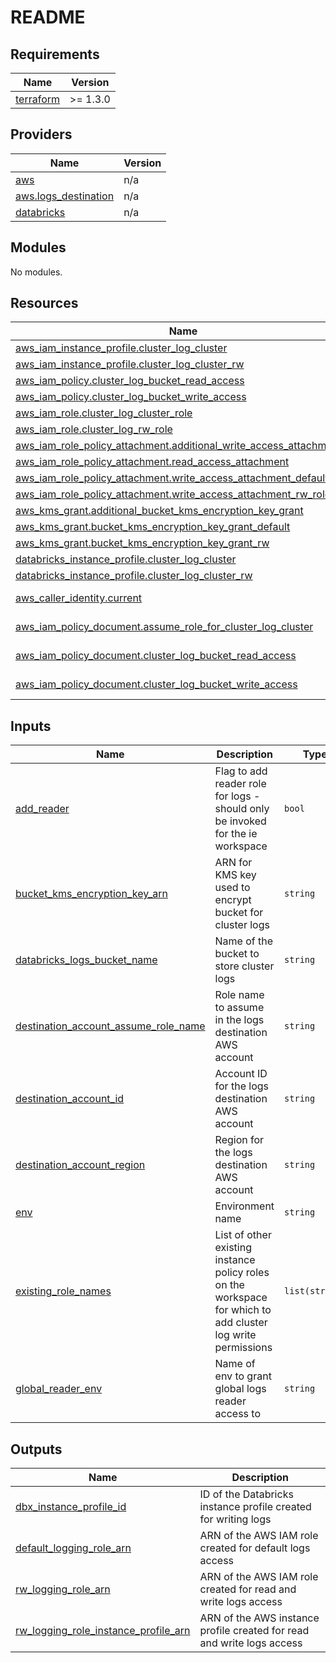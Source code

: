 # README
<!-- START -->
## Requirements

| Name | Version |
|------|---------|
| <a name="requirement_terraform"></a> [terraform](#requirement\_terraform) | >= 1.3.0 |

## Providers

| Name | Version |
|------|---------|
| <a name="provider_aws"></a> [aws](#provider\_aws) | n/a |
| <a name="provider_aws.logs_destination"></a> [aws.logs\_destination](#provider\_aws.logs\_destination) | n/a |
| <a name="provider_databricks"></a> [databricks](#provider\_databricks) | n/a |

## Modules

No modules.

## Resources

| Name | Type |
|------|------|
| [aws_iam_instance_profile.cluster_log_cluster](https://registry.terraform.io/providers/hashicorp/aws/latest/docs/resources/iam_instance_profile) | resource |
| [aws_iam_instance_profile.cluster_log_cluster_rw](https://registry.terraform.io/providers/hashicorp/aws/latest/docs/resources/iam_instance_profile) | resource |
| [aws_iam_policy.cluster_log_bucket_read_access](https://registry.terraform.io/providers/hashicorp/aws/latest/docs/resources/iam_policy) | resource |
| [aws_iam_policy.cluster_log_bucket_write_access](https://registry.terraform.io/providers/hashicorp/aws/latest/docs/resources/iam_policy) | resource |
| [aws_iam_role.cluster_log_cluster_role](https://registry.terraform.io/providers/hashicorp/aws/latest/docs/resources/iam_role) | resource |
| [aws_iam_role.cluster_log_rw_role](https://registry.terraform.io/providers/hashicorp/aws/latest/docs/resources/iam_role) | resource |
| [aws_iam_role_policy_attachment.additional_write_access_attachment](https://registry.terraform.io/providers/hashicorp/aws/latest/docs/resources/iam_role_policy_attachment) | resource |
| [aws_iam_role_policy_attachment.read_access_attachment](https://registry.terraform.io/providers/hashicorp/aws/latest/docs/resources/iam_role_policy_attachment) | resource |
| [aws_iam_role_policy_attachment.write_access_attachment_default_role](https://registry.terraform.io/providers/hashicorp/aws/latest/docs/resources/iam_role_policy_attachment) | resource |
| [aws_iam_role_policy_attachment.write_access_attachment_rw_role](https://registry.terraform.io/providers/hashicorp/aws/latest/docs/resources/iam_role_policy_attachment) | resource |
| [aws_kms_grant.additional_bucket_kms_encryption_key_grant](https://registry.terraform.io/providers/hashicorp/aws/latest/docs/resources/kms_grant) | resource |
| [aws_kms_grant.bucket_kms_encryption_key_grant_default](https://registry.terraform.io/providers/hashicorp/aws/latest/docs/resources/kms_grant) | resource |
| [aws_kms_grant.bucket_kms_encryption_key_grant_rw](https://registry.terraform.io/providers/hashicorp/aws/latest/docs/resources/kms_grant) | resource |
| [databricks_instance_profile.cluster_log_cluster](https://registry.terraform.io/providers/databricks/databricks/latest/docs/resources/instance_profile) | resource |
| [databricks_instance_profile.cluster_log_cluster_rw](https://registry.terraform.io/providers/databricks/databricks/latest/docs/resources/instance_profile) | resource |
| [aws_caller_identity.current](https://registry.terraform.io/providers/hashicorp/aws/latest/docs/data-sources/caller_identity) | data source |
| [aws_iam_policy_document.assume_role_for_cluster_log_cluster](https://registry.terraform.io/providers/hashicorp/aws/latest/docs/data-sources/iam_policy_document) | data source |
| [aws_iam_policy_document.cluster_log_bucket_read_access](https://registry.terraform.io/providers/hashicorp/aws/latest/docs/data-sources/iam_policy_document) | data source |
| [aws_iam_policy_document.cluster_log_bucket_write_access](https://registry.terraform.io/providers/hashicorp/aws/latest/docs/data-sources/iam_policy_document) | data source |

## Inputs

| Name | Description | Type | Default | Required |
|------|-------------|------|---------|:--------:|
| <a name="input_add_reader"></a> [add\_reader](#input\_add\_reader) | Flag to add reader role for logs - should only be invoked for the ie workspace | `bool` | `false` | no |
| <a name="input_bucket_kms_encryption_key_arn"></a> [bucket\_kms\_encryption\_key\_arn](#input\_bucket\_kms\_encryption\_key\_arn) | ARN for KMS key used to encrypt bucket for cluster logs | `string` | n/a | yes |
| <a name="input_databricks_logs_bucket_name"></a> [databricks\_logs\_bucket\_name](#input\_databricks\_logs\_bucket\_name) | Name of the bucket to store cluster logs | `string` | n/a | yes |
| <a name="input_destination_account_assume_role_name"></a> [destination\_account\_assume\_role\_name](#input\_destination\_account\_assume\_role\_name) | Role name to assume in the logs destination AWS account | `string` | n/a | yes |
| <a name="input_destination_account_id"></a> [destination\_account\_id](#input\_destination\_account\_id) | Account ID for the logs destination AWS account | `string` | n/a | yes |
| <a name="input_destination_account_region"></a> [destination\_account\_region](#input\_destination\_account\_region) | Region for the logs destination AWS account | `string` | n/a | yes |
| <a name="input_env"></a> [env](#input\_env) | Environment name | `string` | n/a | yes |
| <a name="input_existing_role_names"></a> [existing\_role\_names](#input\_existing\_role\_names) | List of other existing instance policy roles on the workspace for which to add cluster log write permissions | `list(string)` | `[]` | no |
| <a name="input_global_reader_env"></a> [global\_reader\_env](#input\_global\_reader\_env) | Name of env to grant global logs reader access to | `string` | n/a | yes |

## Outputs

| Name | Description |
|------|-------------|
| <a name="output_dbx_instance_profile_id"></a> [dbx\_instance\_profile\_id](#output\_dbx\_instance\_profile\_id) | ID of the Databricks instance profile created for writing logs |
| <a name="output_default_logging_role_arn"></a> [default\_logging\_role\_arn](#output\_default\_logging\_role\_arn) | ARN of the AWS IAM role created for default logs access |
| <a name="output_rw_logging_role_arn"></a> [rw\_logging\_role\_arn](#output\_rw\_logging\_role\_arn) | ARN of the AWS IAM role created for read and write logs access |
| <a name="output_rw_logging_role_instance_profile_arn"></a> [rw\_logging\_role\_instance\_profile\_arn](#output\_rw\_logging\_role\_instance\_profile\_arn) | ARN of the AWS instance profile created for read and write logs access |
<!-- END -->